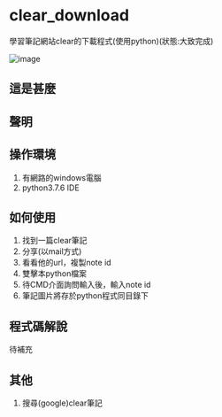# clear_download
學習筆記網站clear的下載程式(使用python)(狀態:大致完成)

![image](https://github.com/andythebreaker/clear_download/assets/43373581/76448b69-8dc4-4d2a-bd7f-a1f0dfe04c37)


## 這是甚麼
## 聲明
## 操作環境

1. 有網路的windows電腦
2. python3.7.6 IDE

## 如何使用

1. 找到一篇clear筆記
2. 分享(以mail方式)
3. 看看他的url，複製note id
4. 雙擊本python檔案
5. 待CMD介面詢問輸入後，輸入note id
6. 筆記圖片將存於python程式同目錄下

## 程式碼解說

待補充

## 其他

1. 搜尋(google)clear筆記

